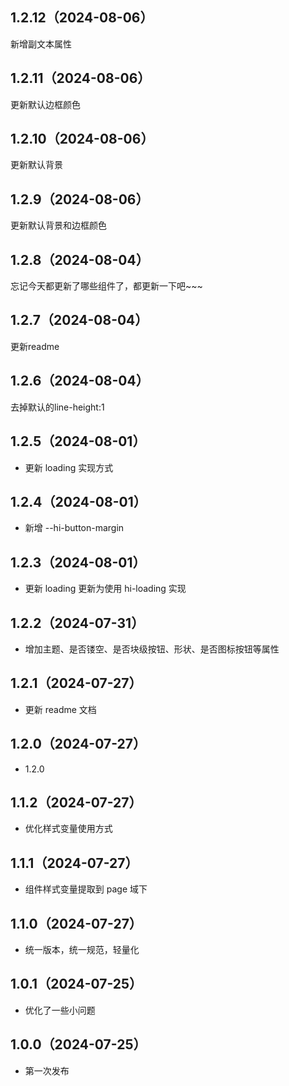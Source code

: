 ## 1.2.12（2024-08-06）
新增副文本属性
## 1.2.11（2024-08-06）
更新默认边框颜色
## 1.2.10（2024-08-06）
更新默认背景
## 1.2.9（2024-08-06）
更新默认背景和边框颜色
## 1.2.8（2024-08-04）
忘记今天都更新了哪些组件了，都更新一下吧~~~
## 1.2.7（2024-08-04）
更新readme
## 1.2.6（2024-08-04）
去掉默认的line-height:1
## 1.2.5（2024-08-01）
- 更新 loading 实现方式
## 1.2.4（2024-08-01）
- 新增 --hi-button-margin
## 1.2.3（2024-08-01）
- 更新 loading 更新为使用 hi-loading 实现
## 1.2.2（2024-07-31）
- 增加主题、是否镂空、是否块级按钮、形状、是否图标按钮等属性
## 1.2.1（2024-07-27）
- 更新 readme 文档
## 1.2.0（2024-07-27）
- 1.2.0
## 1.1.2（2024-07-27）
- 优化样式变量使用方式
## 1.1.1（2024-07-27）
- 组件样式变量提取到 page 域下
## 1.1.0（2024-07-27）
- 统一版本，统一规范，轻量化
## 1.0.1（2024-07-25）
- 优化了一些小问题
## 1.0.0（2024-07-25）
- 第一次发布
